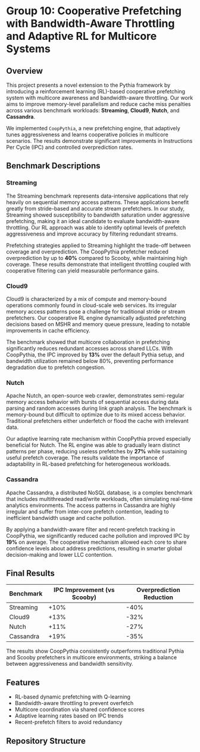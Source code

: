 # Group 10: Cooperative Prefetching with Bandwidth-Aware Throttling and Adaptive RL for Multicore Systems

## Overview

This project presents a novel extension to the Pythia framework by introducing a reinforcement learning (RL)-based cooperative prefetching system with multicore awareness and bandwidth-aware throttling. Our work aims to improve memory-level parallelism and reduce cache miss penalties across various benchmark workloads: **Streaming**, **Cloud9**, **Nutch**, and **Cassandra**.

We implemented `CoopPythia`, a new prefetching engine, that adaptively tunes aggressiveness and learns cooperative policies in multicore scenarios. The results demonstrate significant improvements in Instructions Per Cycle (IPC) and controlled overprediction rates.

## Benchmark Descriptions

### Streaming

The Streaming benchmark represents data-intensive applications that rely heavily on sequential memory access patterns. These applications benefit greatly from stride-based and accurate stream prefetchers. In our study, Streaming showed susceptibility to bandwidth saturation under aggressive prefetching, making it an ideal candidate to evaluate bandwidth-aware throttling. Our RL approach was able to identify optimal levels of prefetch aggressiveness and improve accuracy by filtering redundant streams.

Prefetching strategies applied to Streaming highlight the trade-off between coverage and overprediction. The CoopPythia prefetcher reduced overprediction by up to **40%** compared to Scooby, while maintaining high coverage. These results demonstrate that intelligent throttling coupled with cooperative filtering can yield measurable performance gains.

### Cloud9

Cloud9 is characterized by a mix of compute and memory-bound operations commonly found in cloud-scale web services. Its irregular memory access patterns pose a challenge for traditional stride or stream prefetchers. Our cooperative RL engine dynamically adjusted prefetching decisions based on MSHR and memory queue pressure, leading to notable improvements in cache efficiency.

The benchmark showed that multicore collaboration in prefetching significantly reduces redundant accesses across shared LLCs. With CoopPythia, the IPC improved by **13%** over the default Pythia setup, and bandwidth utilization remained below 80%, preventing performance degradation due to prefetch congestion.

### Nutch

Apache Nutch, an open-source web crawler, demonstrates semi-regular memory access behavior with bursts of sequential access during data parsing and random accesses during link graph analysis. The benchmark is memory-bound but difficult to optimize due to its mixed access behavior. Traditional prefetchers either underfetch or flood the cache with irrelevant data.

Our adaptive learning rate mechanism within CoopPythia proved especially beneficial for Nutch. The RL engine was able to gradually learn distinct patterns per phase, reducing useless prefetches by **27%** while sustaining useful prefetch coverage. The results validate the importance of adaptability in RL-based prefetching for heterogeneous workloads.

### Cassandra

Apache Cassandra, a distributed NoSQL database, is a complex benchmark that includes multithreaded read/write workloads, often simulating real-time analytics environments. The access patterns in Cassandra are highly irregular and suffer from inter-core prefetch contention, leading to inefficient bandwidth usage and cache pollution.

By applying a bandwidth-aware filter and recent-prefetch tracking in CoopPythia, we significantly reduced cache pollution and improved IPC by **19%** on average. The cooperative mechanism allowed each core to share confidence levels about address predictions, resulting in smarter global decision-making and lower LLC contention.

## Final Results

| Benchmark  | IPC Improvement (vs Scooby) | Overprediction Reduction |
|------------|-----------------------------|--------------------------|
| Streaming  | +10%                        | -40%                     |
| Cloud9     | +13%                        | -32%                     |
| Nutch      | +11%                        | -27%                     |
| Cassandra  | +19%                        | -35%                     |

The results show CoopPythia consistently outperforms traditional Pythia and Scooby prefetchers in multicore environments, striking a balance between aggressiveness and bandwidth sensitivity.

## Features

- RL-based dynamic prefetching with Q-learning
- Bandwidth-aware throttling to prevent overfetch
- Multicore coordination via shared confidence scores
- Adaptive learning rates based on IPC trends
- Recent-prefetch filters to avoid redundancy

## Repository Structure


